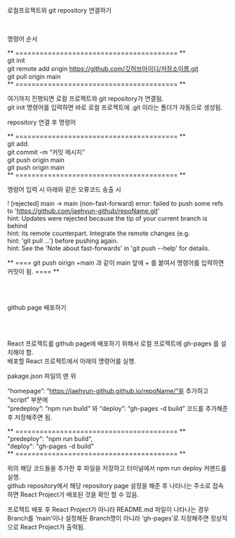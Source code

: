 로컬프로젝트와 git repository 연결하기

<br>

명령어 순서

** ======================================== ** <br>
git init <br>
git remote add origin https://github.com/깃허브아이디/저장소이름.git <br>
git pull origin main <br>
** ======================================== ** <br>

여기까지 진행되면 로컬 프로젝트와 git repository가 연결됨. <br>
git init 명령어를 입력하면 바로 로컬 프로젝트에 .git 이라는 폴더가 자동으로 생성됨.

repository 연결 후 명령어

** ======================================== ** <br>
git add. <br>
git commit -m “커밋 메시지” <br>
git push origin main <br>
git push origin main <br>
** ======================================== ** <br>

명령어 입력 시 아래와 같은 오류코드 송출 시

! [rejected] main -> main (non-fast-forward) error: failed to push some refs to 'https://github.com/jaehyun-github/repoName.git' <br>
hint: Updates were rejected because the tip of your current branch is behind <br>
hint: its remote counterpart. Integrate the remote changes (e.g. <br>
hint: 'git pull ...') before pushing again. <br>
hint: See the 'Note about fast-forwards' in 'git push --help' for details. <br>

** ==== git push oirign +main 과 같이 main 앞에 + 를 붙여서 명령어를 입력하면 커밋이 됨. ==== **

<br><br>

github page 배포하기

<br><br>

React 프로젝트를 github page에 배포하기 위해서 로컬 프로젝트에 gh-pages 를 설치해야 함. <br>
배포할 React 프로젝트에서 아래의 명령어를 실행. <br>

pakage.json 파일의 맨 위

“homepage”: “https://jaehyun-github.github.io/repoName/”을 추가하고 “script” 부분에 <br>
“predeploy”: “npm run build” 와 “deploy”: “gh-pages -d build” 코드를 추가해준 후 저장해주면 됨. <br>

** ======================================== ** <br>
 "predeploy": "npm run build", <br>
 "deploy": "gh-pages -d build" <br>
** ======================================== ** <br>
    
위의 해당 코드들을 추가한 후 파일을 저장하고 터미널에서 npm run deploy 커맨드를 실행. <br>
github repository에서 해당 repository page 설정을 해준 후 나타나는 주소로 접속하면 React Project가 배포된 것을 확인 할 수 있음. <br>

프로젝트 배포 후 React Project가 아니라 README.md 파일이 나타나는 경우 <br>
Branch를 ‘main’이나 설정해둔 Branch명이 아니라 ‘gh-pages’로 지정해주면 정상적으로 React Project가 출력됨.
